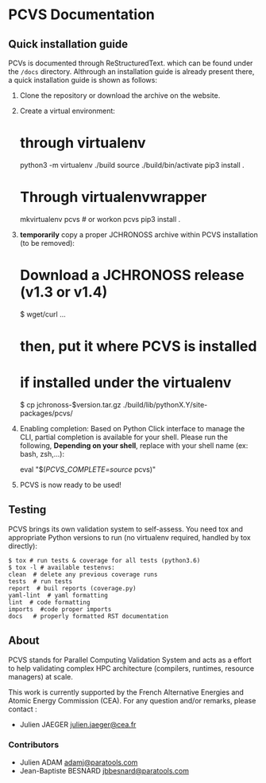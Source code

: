 PCVS Documentation
==================

Quick installation guide
------------------------

PCVs is documented through ReStructuredText. which can be found under the `/docs` directory. Althrough an installation guide is already present there, a quick installation
guide is shown as follows:

1. Clone the repository or download the archive on the website.
2. Create a virtual environment:

	# through virtualenv
	python3 -m virtualenv ./build
	source ./build/bin/activate
	pip3 install .
	# Through virtualenvwrapper
	mkvirtualenv pcvs  # or workon pcvs
	pip3 install .

3. **temporarily** copy a proper JCHRONOSS archive within PCVS installation (to be removed):

	# Download a JCHRONOSS release (v1.3 or v1.4)
	$ wget/curl ...
	# then, put it where PCVS is installed
	# if installed under the virtualenv
	$ cp jchronoss-$version.tar.gz ./build/lib/pythonX.Y/site-packages/pcvs/

4. Enabling completion: Based on Python Click interface to manage the CLI, partial completion is available for your shell. Please run the following, **Depending on your shell**, replace <name> with
your shell name (ex: bash, zsh,...):

	eval "$(_PCVS_COMPLETE=source_<name> pcvs)"

5. PCVS is now ready to be used!


Testing
-------

PCVS brings its own validation system to self-assess. You need tox and appropriate Python
versions to run (no virtualenv required, handled by tox directly):

	$ tox # run tests & coverage for all tests (python3.6)
	$ tox -l # available testenvs:
	clean  # delete any previous coverage runs
	tests  # run tests
	report  # buil reports (coverage.py)
	yaml-lint  # yaml formatting
	lint  # code formatting
	imports  #code proper imports
	docs   # properly formatted RST documentation

About
-----

PCVS stands for Parallel Computing Validation System and acts as a effort to help validating complex HPC architecture (compilers, runtimes, resource managers) at scale.

This work is currently supported by the French Alternative Energies and Atomic Energy Commission (CEA). For any question and/or remarks, please contact :

* Julien JAEGER <julien.jaeger@cea.fr>

### Contributors

* Julien ADAM <adamj@paratools.com>
* Jean-Baptiste BESNARD <jbbesnard@paratools.com>
